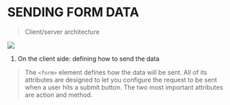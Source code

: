 # SENDING FORM DATA

> Client/server architecture

![](https://developer.mozilla.org/en-US/docs/Learn/Forms/Sending_and_retrieving_form_data/client-server.png)

1. On the client side: defining how to send the data
> The `<form>` element defines how the data will be sent. All of its attributes are designed to let you configure the request to be sent when a user hits a submit button. The two most important attributes are action and method.
